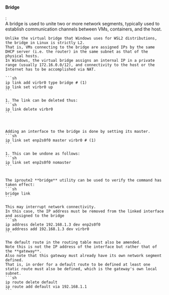 #### Bridge
:   
    A bridge is used to unite two or more network segments, typically used to establish communication channels between VMs, containers, and the host.

    Unlike the virtual bridge that Windows uses for WSL2 distributions, the bridge in Linux is strictly L2.
    That is, VMs connecting to the bridge are assigned IPs by the same DHCP server (i.e. the router) in the same subnet as that of the physical hosts.
    In Windows, the virtual bridge assigns an internal IP in a private range (usually 172.16.0.0/12), and connectivity to the host or the Internet has to be accomplished via NAT.

    ```sh
    ip link add virbr0 type bridge # (1)
    ip link set virbr0 up
    ```

    1. The link can be deleted thus:
    ```sh
    ip link delete virbr0
    ```

    

    Adding an interface to the bridge is done by setting its master.
    ```sh
    ip link set enp2s0f0 master virbr0 # (1)
    ```

    1. This can be undone as follows:
    ```sh
    ip link set enp2s0f0 nomaster
    ```

    
    The iproute2 **bridge** utility can be used to verify the command has taken effect:
    ```sh
    bridge link
    ```

    This may interrupt network connectivity.
    In this case, the IP address must be removed from the linked interface and assigned to the bridge
    ```sh
    ip address delete 192.168.1.3 dev enp2s0f0
    ip address add 192.168.1.3 dev virbr0
    ```

    The default route in the routing table must also be amended.
    Note this is not the IP address of the interface but rather that of the **gateway**.
    Also note that this gateway must already have its own network segment defined.
    That is, in order for a default route to be defined at least one static route must also be defined, which is the gateway's own local subnet.
    ```sh
    ip route delete default
    ip route add default via 192.168.1.1
    ```

